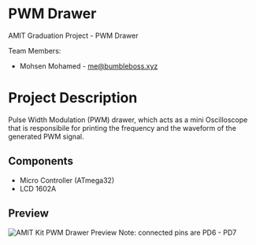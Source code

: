 # PWM Drawer
AMIT Graduation Project - PWM Drawer

Team Members:
- Mohsen Mohamed - [me@bumbleboss.xyz](me@bumbleboss.xyz)

# Project Description
Pulse Width Modulation (PWM) drawer, which acts as a mini Oscilloscope that is responsibile for printing the frequency and the waveform of the generated PWM signal.

## Components
- Micro Controller (ATmega32)
- LCD 1602A

## Preview
![AMIT Kit PWM Drawer Preview](https://cdn.discordapp.com/attachments/393743743783796758/1033451374073090058/IMG_20221022_204608.jpg)
Note: connected pins are PD6 - PD7
